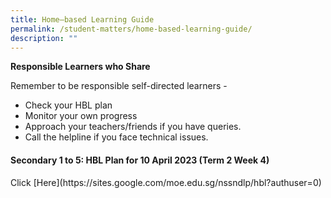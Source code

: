 ```yaml
---
title: Home–based Learning Guide
permalink: /student-matters/home-based-learning-guide/
description: ""
---
```

<p><strong>Responsible Learners who Share</strong></p>
<p>Remember to be responsible self-directed learners -</p>
<ul>
<li>Check your HBL plan</li>
<li>Monitor your own progress</li>
<li>Approach your teachers/friends if you have queries.</li>
<li>Call the helpline if you face technical issues.</li>
</ul>
<h4><strong>Secondary 1 to 5: HBL Plan for 10 April 2023 (Term 2 Week 4)</strong></h4>
Click [Here](https://sites.google.com/moe.edu.sg/nssndlp/hbl?authuser=0)
